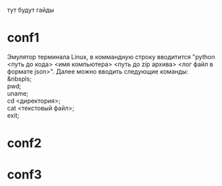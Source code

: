 тут будут гайды
# conf1
Эмулятор терминала Linux, в коммандную строку вводитится "python <путь до кода> <имя компьютера> <путь до zip архива> <лог файл в формате json>".
Далее можно вводить следующие команды:<br/>
&nbspls;<br/>
  pwd;<br/>
  uname;<br/>
  cd <директория>;<br/>
  cat <текстовый файл>;<br/>
  exit;<br/>
# conf2
# conf3
